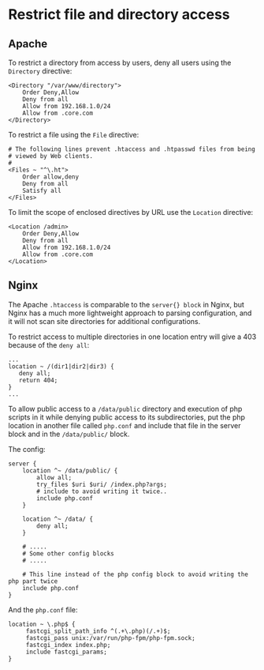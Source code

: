 # Restrict file and directory access

## Apache

To restrict a directory from access by users, deny all users using the `Directory` directive:

```
<Directory "/var/www/directory">
    Order Deny,Allow
    Deny from all
    Allow from 192.168.1.0/24
    Allow from .core.com
</Directory>
```

To restrict a file using the `File` directive:

```
# The following lines prevent .htaccess and .htpasswd files from being 
# viewed by Web clients. 
#
<Files ~ "^\.ht">
    Order allow,deny
    Deny from all
    Satisfy all
</Files>
```

To limit the scope of enclosed directives by URL use the `Location` directive:

```
<Location /admin>
    Order Deny,Allow
    Deny from all
    Allow from 192.168.1.0/24
    Allow from .core.com
</Location>
```

## Nginx

The Apache `.htaccess` is comparable to the `server{} block` in Nginx, but Nginx has a much more lightweight approach to parsing configuration, and it will not scan site directories for additional configurations.

To restrict access to multiple directories in one location entry will give a 403 because of the `deny all`:
    
    ...
    location ~ /(dir1|dir2|dir3) {
       deny all;
       return 404;
    }
    ...

To allow public access to a `/data/public` directory and execution of php scripts in it while denying public access to its subdirectories, put the php location in another file called `php.conf` and include that file in the server block and in the `/data/public/` block.

The config:

    server {
        location ^~ /data/public/ {
            allow all;
            try_files $uri $uri/ /index.php?args;
            # include to avoid writing it twice..
            include php.conf
        }

        location ^~ /data/ { 
            deny all; 
        }

        # .....
        # Some other config blocks
        # .....

        # This line instead of the php config block to avoid writing the php part twice
        include php.conf
    }

And the `php.conf` file:

    location ~ \.php$ {
         fastcgi_split_path_info ^(.+\.php)(/.+)$;
         fastcgi_pass unix:/var/run/php-fpm/php-fpm.sock;
         fastcgi_index index.php;
         include fastcgi_params;
    }
